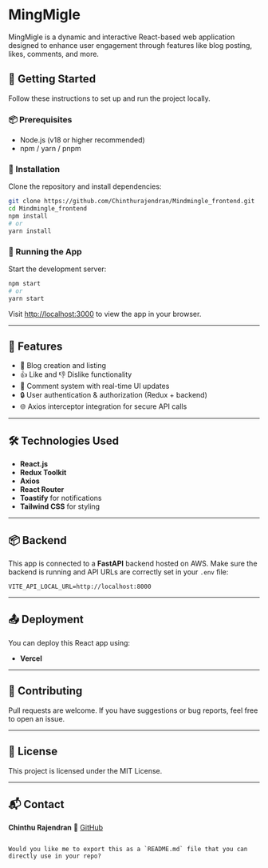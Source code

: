 # MingMigle

MingMigle is a dynamic and interactive React-based web application designed to enhance user engagement through features like blog posting, likes, comments, and more.

## 🚀 Getting Started

Follow these instructions to set up and run the project locally.

### 📦 Prerequisites

- Node.js (v18 or higher recommended)
- npm / yarn / pnpm

### 🔧 Installation

Clone the repository and install dependencies:

```bash
git clone https://github.com/Chinthurajendran/Mindmingle_frontend.git
cd Mindmingle_frontend
npm install
# or
yarn install
````

### 🔄 Running the App

Start the development server:

```bash
npm start
# or
yarn start
```

Visit [http://localhost:3000](http://localhost:3000) to view the app in your browser.

---

## 🧩 Features

* 📝 Blog creation and listing
* 👍 Like and 👎 Dislike functionality
* 💬 Comment system with real-time UI updates
* 🔒 User authentication & authorization (Redux + backend)
* 🌐 Axios interceptor integration for secure API calls

---

## 🛠️ Technologies Used

* **React.js**
* **Redux Toolkit**
* **Axios**
* **React Router**
* **Toastify** for notifications
* **Tailwind CSS** for styling

---

## 📦 Backend

This app is connected to a **FastAPI** backend hosted on AWS.
Make sure the backend is running and API URLs are correctly set in your `.env` file:

```env
VITE_API_LOCAL_URL=http://localhost:8000
```

---

## 📤 Deployment

You can deploy this React app using:

* **Vercel**

---

## 🤝 Contributing

Pull requests are welcome.
If you have suggestions or bug reports, feel free to open an issue.

---

## 📄 License

This project is licensed under the MIT License.

---

## 📬 Contact

**Chinthu Rajendran**
🔗 [GitHub](https://github.com/Chinthurajendran)

```

Would you like me to export this as a `README.md` file that you can directly use in your repo?
```
